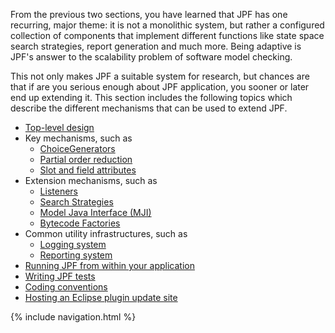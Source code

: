 From the previous two sections, you have learned that JPF has one recurring, major theme: it is not a monolithic system, but rather a configured collection of components that implement different functions like state space search strategies, report generation and much more. Being adaptive is JPF's answer to the scalability problem of software model checking.

This not only makes JPF a suitable system for research, but chances are that if are you serious enough about JPF application, you sooner or later end up extending it. This section includes the following topics which describe the different mechanisms that can be used to extend JPF.

 * [Top-level design](Search-Strategies)
 * Key mechanisms, such as 
     - [ChoiceGenerators](ChoiceGenerators)
     - [Partial order reduction](Partial-Order-Reduction)
     - [Slot and field attributes](Slot-and-field-attributes)
 * Extension mechanisms, such as
     - [Listeners](Listeners)
     - [Search Strategies](Search-Strategies)
     - [Model Java Interface (MJI)](Model-Java-Interface)
     - [Bytecode Factories](Bytecode-Factories)
 * Common utility infrastructures, such as
     - [Logging system](Logging-system)
     - [Reporting system](Reporting-system)
 * [Running JPF from within your application](Running-JPF-from-application)
 * [Writing JPF tests](Writing-JPF-tests)
 * [Coding conventions](Coding-convention)
 * [Hosting an Eclipse plugin update site](Host-Eclipse-plugin-update-site) 

{% include navigation.html %}
